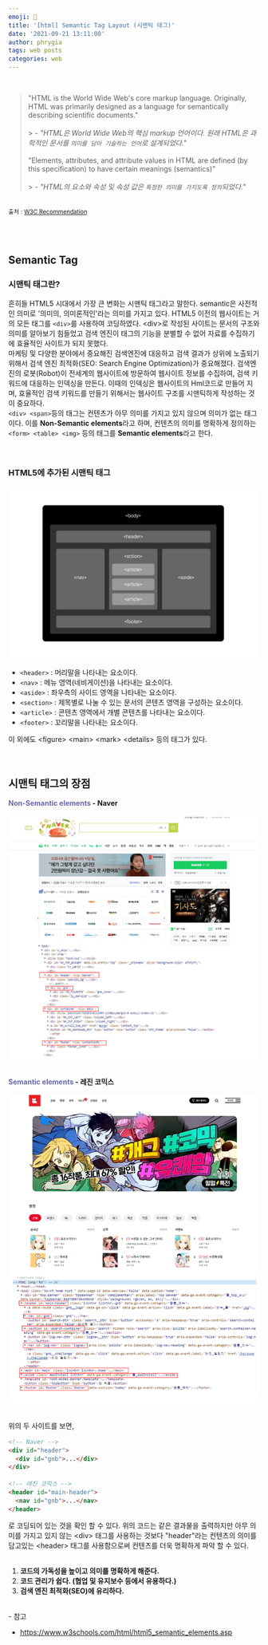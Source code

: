 ```yaml
---
emoji: 📓
title: '[html] Semantic Tag Layout (시맨틱 태그)'
date: '2021-09-21 13:11:00'
author: phrygia
tags: web posts
categories: web
---
```


<br>

> "HTML is the World Wide Web's core markup language. Originally, HTML was primarily designed as a language for semantically describing scientific documents." <br><br> > <i>- "HTML은 World Wide Web의 핵심 markup 언어이다. 원래 HTML은 과학적인 문서를 `의미를 담아 기술하는 언어`로 설계되었다."</i> <br><br>
> "Elements, attributes, and attribute values in HTML are defined (by this specification) to have certain meanings (semantics)"<br><br> > <i>- "HTML의 요소와 속성 및 속성 값은 `특정한 의미를 가지도록 정의`되었다."</i>

<br>
<small class="from">출처 : <a href="https://www.w3.org/TR/2016/REC-html51-20161101/introduction.html" target="_blank">W3C Recommendation</a></small>

<br><br>

## Semantic Tag

### 시맨틱 태그란?

흔히들 HTML5 시대에서 가장 큰 변화는 시맨틱 태그라고 말한다. semantic은 사전적인 의미로 '의미의, 의미론적인'라는 의미를 가지고 있다.
HTML5 이전의 웹사이트는 거의 모든 태그를 `<div>`를 사용하여 코딩하였다. &#60;div&#62;로 작성된 사이트는 문서의 구조와 의미를 알아보기 힘들었고 검색 엔진이 태그의 기능을 분별할 수 없어 자료를 수집하기에 효율적인 사이트가 되지 못했다.<br>
마케팅 및 다양한 분야에서 중요해진 검색엔진에 대응하고 검색 결과가 상위에 노출되기 위해서 검색 엔진 최적화(SEO: Search Engine Optimization)가 중요해졌다. 검색엔진의 로봇(Robot)이 전세계의 웹사이트에 방문하여 웹사이트 정보를 수집하여, 검색 키워드에 대응하는 인덱싱을 만든다. 이때의 인덱싱은 웹사이트의 Hml코드로 만들어 지며, 효율적인 검색 키워드를 만들기 위해서는 웹사이트 구조를 시맨틱하게 작성하는 것이 중요하다.
<br>
`<div> <span>`등의 태그는 컨텐츠가 아무 의미를 가지고 있지 않으며 의미가 없는 태그이다. 이를 **Non-Semantic elements**라고 하며, 컨텐츠의 의미를 명확하게 정의하는 `<form> <table> <img>` 등의 태그를 **Semantic elements**라고 한다.<br><br><br>

### HTML5에 추가된 시맨틱 태그

![img/semantic-tag.jpg](img/semantic-tag.jpg)

- `<header>` : 머리말을 나타내는 요소이다.
- `<nav>` : 메뉴 영역(네비게이션)을 나타내는 요소이다.
- `<aside>` : 좌우측의 사이드 영역을 나타내는 요소이다.
- `<section>` : 제목별로 나눌 수 있는 문서의 콘텐츠 영역을 구성하는 요소이다.
- `<article>` : 콘텐츠 영역에서 개별 콘텐츠를 나타내는 요소이다.
- `<footer>` : 꼬리말을 나타내는 요소이다.

이 외에도 &#60;figure&#62; &#60;main&#62; &#60;mark&#62; &#60;details&#62; 등의 태그가 있다.<br><br><br>

## 시맨틱 태그의 장점

**<span style="color:#6868ac">Non-Semantic elements</span> - Naver**<br><br>
![img/naver-markup.jpg](img/naver-markup.jpg)
<br><br>

**<span style="color:#6868ac">Semantic elements</span> - 레진 코믹스**<br><br>
![img/lezhin-markup.jpg](img/lezhin-markup.jpg)

<br>위의 두 사이트를 보면, <br>

```html
<!-- Naver -->
<div id="header">
  <div id="gnb">...</div>
</div>

<!-- 레진 코믹스 -->
<header id="main-header">
  <nav id="gnb">...</nav>
</header>
```

로 코딩되어 있는 것을 확인 할 수 있다. 위의 코드는 같은 결과물을 출력하지만 아무 의미를 가지고 있지 않는 &#60;div&#62; 태그를 사용하는 것보다 "header"라는 컨텐츠의 의미를 담고있는 &#60;header&#62; 태그를 사용함으로써 컨텐츠를 더욱 명확하게 파악 할 수 있다.<br><br>

1. **코드의 가독성을 높이고 의미를 명확하게 해준다.**
2. **코드 관리가 쉽다. (협업 및 유지보수 등에서 유용하다.)**
3. **검색 엔진 최적화(SEO)에 유리하다.**

<br>
<div class="from add">- 참고 
    <ul>
        <li><a href="https://www.w3schools.com/html/html5_semantic_elements.asp" target="_blank">https://www.w3schools.com/html/html5_semantic_elements.asp</a></li>
    <ul>
</div>

```toc

```

